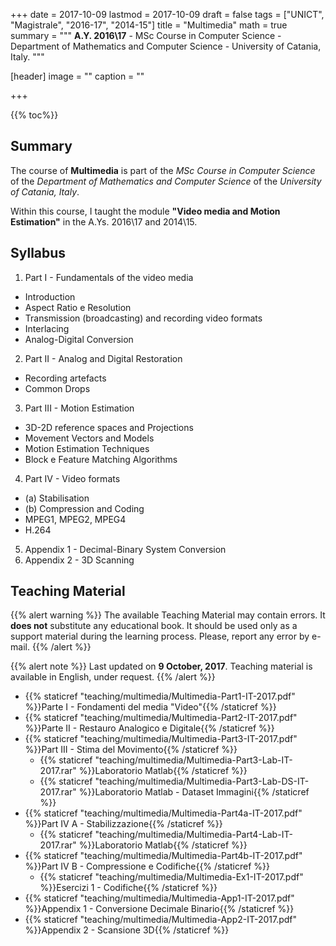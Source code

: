+++
date = 2017-10-09
lastmod = 2017-10-09
draft = false
tags = ["UNICT", "Magistrale", "2016-17", "2014-15"]
title = "Multimedia"
math = true
summary = """
**A.Y. 2016\\17** - MSc Course in Computer Science - Department of Mathematics and Computer Science - University of Catania, Italy. 
"""

[header]
image = ""
caption = ""

+++

{{% toc%}}

## Summary

The course of **Multimedia** is part of the *MSc Course in Computer Science* of the *Department of Mathematics and Computer Science* of the *University of Catania, Italy*.

Within this course, I taught the module **"Video media and Motion Estimation"** in the A.Ys. 2016\\17 and 2014\\15.

## Syllabus

1. Part I - Fundamentals of the video media
  * Introduction
  * Aspect Ratio e Resolution
  * Transmission (broadcasting) and recording video formats
  * Interlacing
  * Analog-Digital Conversion
2. Part II - Analog and Digital Restoration
  * Recording artefacts
  * Common Drops
3. Part III - Motion Estimation
  * 3D-2D reference spaces and Projections
  * Movement Vectors and Models
  * Motion Estimation Techniques
  * Block e Feature Matching Algorithms
4. Part IV - Video formats
  * (a) Stabilisation
  * (b) Compression and Coding
  * MPEG1, MPEG2, MPEG4
  * H.264
5. Appendix 1 - Decimal-Binary System Conversion
6. Appendix 2 - 3D Scanning

## Teaching Material

{{% alert warning %}}
The available Teaching Material may contain errors. It **does not** substitute any educational book. It should be used only as a support material during the learning process. Please, report any error by e-mail.
{{% /alert %}}

{{% alert note %}}
Last updated on **9 October, 2017**. Teaching material is available in English, under request.
{{% /alert %}}

* {{% staticref "teaching/multimedia/Multimedia-Part1-IT-2017.pdf" %}}Parte I - Fondamenti del media "Video"{{% /staticref %}}
* {{% staticref "teaching/multimedia/Multimedia-Part2-IT-2017.pdf" %}}Parte II - Restauro Analogico e Digitale{{% /staticref %}}
* {{% staticref "teaching/multimedia/Multimedia-Part3-IT-2017.pdf" %}}Part III - Stima del Movimento{{% /staticref %}}
  * {{% staticref "teaching/multimedia/Multimedia-Part3-Lab-IT-2017.rar" %}}Laboratorio Matlab{{% /staticref %}}
  * {{% staticref "teaching/multimedia/Multimedia-Part3-Lab-DS-IT-2017.rar" %}}Laboratorio Matlab - Dataset Immagini{{% /staticref %}}
* {{% staticref "teaching/multimedia/Multimedia-Part4a-IT-2017.pdf" %}}Part IV A - Stabilizzazione{{% /staticref %}}
  * {{% staticref "teaching/multimedia/Multimedia-Part4-Lab-IT-2017.rar" %}}Laboratorio Matlab{{% /staticref %}}
* {{% staticref "teaching/multimedia/Multimedia-Part4b-IT-2017.pdf" %}}Part IV B - Compressione e Codifiche{{% /staticref %}}
  * {{% staticref "teaching/multimedia/Multimedia-Ex1-IT-2017.pdf" %}}Esercizi 1 - Codifiche{{% /staticref %}}
* {{% staticref "teaching/multimedia/Multimedia-App1-IT-2017.pdf" %}}Appendix 1 - Conversione Decimale Binario{{% /staticref %}}
* {{% staticref "teaching/multimedia/Multimedia-App2-IT-2017.pdf" %}}Appendix 2 - Scansione 3D{{% /staticref %}}
